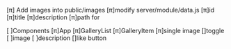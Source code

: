 [π] Add images into public/images
    [π]modify server/module/data.js
        [π]id
        [π]title
        [π]description
        [π]path for

[ ]Components
    [π]App
    [π]GalleryList
    [π]GalleryItem
        [π]single image
        []toggle
            [ ]image
            [ ]description
        []like button 